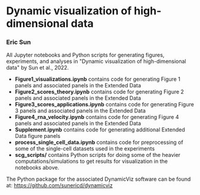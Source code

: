 # Dynamic visualization of high-dimensional data

### Eric Sun

All Jupyter notebooks and Python scripts for generating figures, experiments, and analyses in "Dynamic visualization of high-dimensional data" by Sun et al., 2022.
- **Figure1_visualizations.ipynb** contains code for generating Figure 1 panels and associated panels in the Extended Data
- **Figure2_scores_theory.ipynb** contains code for generating Figure 2 panels and associated panels in the Extended Data
- **Figure3_scores_applications.ipynb** contains code for generating Figure 3 panels and associated panels in the Extended Data
- **Figure4_rna_velocity.ipynb** contains code for generating Figure 4 panels and associated panels in the Extended Data
- **Supplement.ipynb** contains code for generating additional Extended Data figure panels
- **process_single_cell_data.ipynb** contains code for preprocessing of some of the single-cell datasets used in the experiments
- **scg_scripts/** contains Python scripts for doing some of the heavier computations/simulations to get results for visualization in the notebooks above.


The Python package for the associated DynamicViz software can be found at: https://github.com/sunericd/dynamicviz
